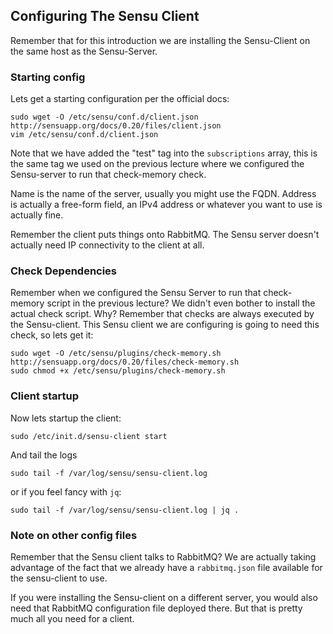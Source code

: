 ## Configuring The Sensu Client

Remember that for this introduction we are installing the Sensu-Client on the
same host as the Sensu-Server.

### Starting config

Lets get a starting configuration per the official docs:

    sudo wget -O /etc/sensu/conf.d/client.json http://sensuapp.org/docs/0.20/files/client.json
    vim /etc/sensu/conf.d/client.json

Note that we have added the "test" tag into the `subscriptions` array, this is
the same tag we used on the previous lecture where we configured the
Sensu-server to run that check-memory check.

Name is the name of the server, usually you might use the FQDN. Address is
actually a free-form field, an IPv4 address or whatever you want to use is
actually fine.

Remember the client puts things onto RabbitMQ. The Sensu server doesn't
actually need IP connectivity to the client at all.

### Check Dependencies

Remember when we configured the Sensu Server to run that check-memory script in
the previous lecture? We didn't even bother to install the actual check script.
Why? Remember that checks are always executed by the Sensu-client. This Sensu
client we are configuring is going to need this check, so lets get it:

    sudo wget -O /etc/sensu/plugins/check-memory.sh http://sensuapp.org/docs/0.20/files/check-memory.sh
    sudo chmod +x /etc/sensu/plugins/check-memory.sh

### Client startup

Now lets startup the client:

    sudo /etc/init.d/sensu-client start

And tail the logs

    sudo tail -f /var/log/sensu/sensu-client.log

or if you feel fancy with `jq`:

    sudo tail -f /var/log/sensu/sensu-client.log | jq .

### Note on other config files

Remember that the Sensu client talks to RabbitMQ? We are actually taking
advantage of the fact that we already have a `rabbitmq.json` file available for
the sensu-client to use.

If you were installing the Sensu-client on a different server, you would also
need that RabbitMQ configuration file deployed there. But that is pretty much
all you need for a client.
